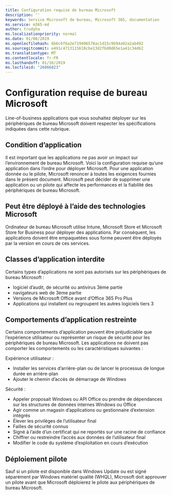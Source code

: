 ```yaml
---
title: Configuration requise de bureau Microsoft
description: ''
keywords: Service Microsoft de bureau, Microsoft 365, documentation
ms.service: m365-md
author: trudyha
ms.localizationpriority: normal
ms.date: 01/08/2019
ms.openlocfilehash: 6b6c6f6a2e719496578ac1d15c9b94a92a2ab492
ms.sourcegitcommit: e491c4713115610cbe13d2fbd0d65e1a41c34d62
ms.translationtype: MT
ms.contentlocale: fr-FR
ms.lasthandoff: 01/16/2019
ms.locfileid: "26866823"
---
```

# <a name="microsoft-managed-desktop-app-requirements"></a>Configuration requise de bureau Microsoft

<!--This topic is the target for aka.ms/app-req. This is aka link is used from EA agreeement for MMD. do not delete.-->

<!--Application addendum -->
 
Line-of-business applications que vous souhaitez déployer sur les périphériques de bureau Microsoft doivent respecter les spécifications indiquées dans cette rubrique. 

## <a name="application-condition"></a>Condition d’application

Il est important que les applications ne pas avoir un impact sur l’environnement de bureau Microsoft. Voici la configuration requise qu’une application dans l’ordre pour déployer Microsoft. Pour une application donnée ou le pilote, Microsoft renoncer à toutes les exigences fournies dans le présent document. Microsoft peut décider de supprimer une application ou un pilote qui affecte les performances et la fiabilité des périphériques de bureau Microsoft.

## <a name="deployable-using-microsoft-technologies"></a>Peut être déployé à l’aide des technologies Microsoft

Ordinateur de bureau Microsoft utilise Intune, Microsoft Store et Microsoft Store for Business pour déployer des applications. Par conséquent, les applications doivent être empaquetées sous forme peuvent être déployés par la version en cours de ces services.

## <a name="prohibited-app-classes"></a>Classes d’application interdite

Certains types d’applications ne sont pas autorisés sur les périphériques de bureau Microsoft :
- logiciel d’audit, de sécurité ou antivirus 3ème partie
- navigateurs web de 3ème partie
- Versions de Microsoft Office avant d’Office 365 Pro Plus
- Applications qui installent ou regroupent les autres logiciels tiers 3

## <a name="restricted-app-behaviors"></a>Comportements d’application restreinte

Certains comportements d’application peuvent être préjudiciable que l’expérience utilisateur ou représenter un risque de sécurité pour les périphériques de bureau Microsoft. Les applications ne doivent pas comporter les comportements ou les caractéristiques suivantes : 

Expérience utilisateur :
- Installer les services d’arrière-plan ou de lancer le processus de longue durée en arrière-plan
- Ajouter le chemin d’accès de démarrage de Windows

Sécurité :
- Appeler proposait Windows ou API Office ou prendre de dépendances sur les structures de données internes Windows ou Office
- Agir comme un magasin d’applications ou gestionnaire d’extension intégrés
- Élever les privilèges de l’utilisateur final
- Failles de sécurité connus
- Signé à l’aide d’un certificat qui ne reportés sur une racine de confiance
- Chiffrer ou restreindre l’accès aux données de l’utilisateur final
- Modifier le code du système d’exploitation en cours d’exécution

## <a name="driver-deployment"></a>Déploiement pilote

Sauf si un pilote est disponible dans Windows Update ou est signé séparément par Windows matériel qualité (WHQL), Microsoft doit approuver un pilote avant que Microsoft déploierez le pilote aux périphériques de bureau Microsoft.
